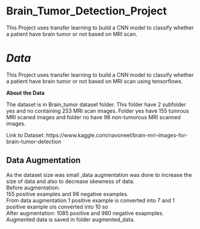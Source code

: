 # Brain_Tumor_Detection_Project

<p>This Project uses transfer learning to build a CNN model to classify whether a patient have brain tumor or not based on MRI scan.</P>

*Data*
=======
<p>This Project uses transfer learning to build a CNN model to classify whether a patient have brain tumor or not based on MRI scan using tensorflows.</p>

**About the Data**
<p>The dataset is in Brain_tumor dataset folder. This folder have 2 subfolder yes and no containing 253 MRI scan images. Folder yes have 155 tumrous MRI scaned images and folder no have 98 non-tumorous MRI scanned images.</p>
Link to Dataset: https://www.kaggle.com/navoneel/brain-mri-images-for-brain-tumor-detection


## Data Augmentation
<p>As the dataset size was small ,data augmentation was done to increase the size of data and also to decrease skewness of data.<br>
 Before augmentation:<br>
  155 positive examples and 98 negative examples.<br>
 From data augmentation 1 positive example is converted into 7 and 1 positive example ois converted into 10 so <br>
  After augmentation:
  1085 positive and 980 negative exapmples.<br>
  Augmented data is saved in folder augmented_data.



